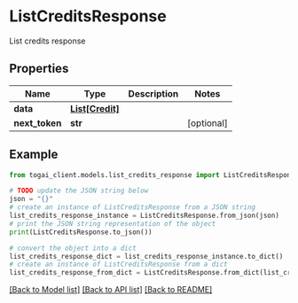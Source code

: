 # ListCreditsResponse

List credits response

## Properties

Name | Type | Description | Notes
------------ | ------------- | ------------- | -------------
**data** | [**List[Credit]**](Credit.md) |  | 
**next_token** | **str** |  | [optional] 

## Example

```python
from togai_client.models.list_credits_response import ListCreditsResponse

# TODO update the JSON string below
json = "{}"
# create an instance of ListCreditsResponse from a JSON string
list_credits_response_instance = ListCreditsResponse.from_json(json)
# print the JSON string representation of the object
print(ListCreditsResponse.to_json())

# convert the object into a dict
list_credits_response_dict = list_credits_response_instance.to_dict()
# create an instance of ListCreditsResponse from a dict
list_credits_response_from_dict = ListCreditsResponse.from_dict(list_credits_response_dict)
```
[[Back to Model list]](../README.md#documentation-for-models) [[Back to API list]](../README.md#documentation-for-api-endpoints) [[Back to README]](../README.md)


